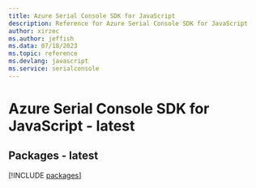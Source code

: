 ```yaml
---
title: Azure Serial Console SDK for JavaScript
description: Reference for Azure Serial Console SDK for JavaScript
author: xirzec
ms.author: jeffish
ms.data: 07/18/2023
ms.topic: reference
ms.devlang: javascript
ms.service: serialconsole
---
```

# Azure Serial Console SDK for JavaScript - latest
## Packages - latest
[!INCLUDE [packages](serial-console-index.md)]